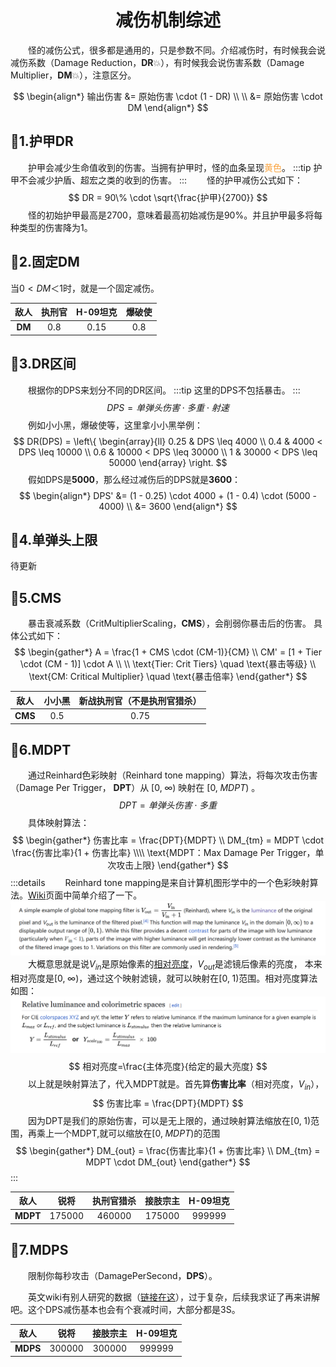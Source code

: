 # <center>减伤机制综述</center>

&emsp;&emsp;怪的减伤公式，很多都是通用的，只是参数不同。介绍减伤时，有时候我会说减伤系数（Damage
Reduction，**DR**:boom:），有时候我会说伤害系数（Damage Multiplier，**DM**:boom:），注意区分。

$$
\begin{align*}
输出伤害 &= 原始伤害 \cdot (1 - DR) \\ \\
        &= 原始伤害 \cdot DM 
\end{align*}
$$

## :star2:1.护甲DR

&emsp;&emsp;护甲会减少生命值收到的伤害。当拥有护甲时，怪的血条呈现<font color=#F9A33F>黄色</font>。
:::tip 
护甲不会减少护盾、超宏之类的收到的伤害。
:::
&emsp;&emsp;怪的护甲减伤公式如下：
$$
DR = 90\% \cdot \sqrt{\frac{护甲}{2700}}
$$
&emsp;&emsp;怪的初始护甲最高是2700，意味着最高初始减伤是90%。并且护甲最多将每种类型的伤害降为1。

## :star2:2.固定DM

当$0 < DM ＜ 1$时，就是一个固定减伤。


| **敌人** | 执刑官 | H-09坦克 | 爆破使 |
|:------:|:---:|:------:|:---:|
| **DM** | 0.8 |  0.15  | 0.8 |



## :star2:3.DR区间


&emsp;&emsp;根据你的DPS来划分不同的DR区间。
:::tip 
这里的DPS不包括暴击。
:::
$$
DPS = 单弹头伤害 \cdot 多重 \cdot 射速
$$
&emsp;&emsp;例如小小黑，爆破使等，这里拿小小黑举例：
$$
DR(DPS) =
\left\{
\begin{array}{ll}
0.25 & DPS \leq 4000 \\
0.4 & 4000 < DPS \leq 10000 \\
0.6 & 10000 < DPS \leq 30000 \\
1 & 30000 < DPS \leq 50000
\end{array}
\right.
$$
&emsp;&emsp;假如DPS是**5000**，那么经过减伤后的DPS就是**3600**：
$$
\begin{align*}
DPS' &= (1 - 0.25) \cdot 4000 + (1 - 0.4) \cdot (5000 - 4000) \\
&= 3600
\end{align*}
$$

## :star2:4.单弹头上限
待更新
## :star2:5.CMS

&emsp;&emsp;暴击衰减系数（CritMultiplierScaling，**CMS**），会削弱你暴击后的伤害。 具体公式如下：
$$
\begin{gather*}
A = \frac{1 + CMS \cdot (CM-1)}{CM} \\
CM' = [1 + Tier \cdot (CM - 1)] \cdot A \\ \\
\text{Tier: Crit Tiers} \quad \text{暴击等级} \\
\text{CM: Critical Multiplier} \quad \text{暴击倍率}
\end{gather*}
$$


| **敌人**  | 小小黑 | 新战执刑官（不是执刑官猎杀） |
|:-------:|:---:|:--------------:|
| **CMS** | 0.5 |      0.75      |


## :star2:6.MDPT
&emsp;&emsp;通过Reinhard色彩映射（Reinhard tone mapping）算法，将每次攻击伤害（Damage Per Trigger， **DPT**）从 $[0, \; \infty)$ 映射在 $[0, \; MDPT)$ 。
$$
DPT = 单弹头伤害 \cdot 多重
$$
&emsp;&emsp;具体映射算法：
$$
\begin{gather*}
伤害比率 = \frac{DPT}{MDPT} \\
DM_{tm} = MDPT \cdot \frac{伤害比率}{1 + 伤害比率} \\\\
\text{MDPT：Max Damage Per Trigger，单次攻击上限}
\end{gather*}
$$
:::details
&emsp;&emsp;Reinhard tone mapping是来自计算机图形学中的一个色彩映射算法。[Wiki](https://en.wikipedia.org/wiki/Tone_mapping)页面中简单介绍了一下。![Reinhard_Tone_Mapping.png](src%2FReinhard_Tone_Mapping.png)
&emsp;&emsp;大概意思就是说$V_{in}$是原始像素的[相对亮度](https://en.wikipedia.org/wiki/Relative_luminance)，$V_{out}$是滤镜后像素的亮度， 本来相对亮度是$[0, \; \infty)$，通过这个映射滤镜，就可以映射在$[0, \; 1)$范围。相对亮度算法如图：![Relative luminance.png](src%2FRelative%20luminance.png)
$$
相对亮度=\frac{主体亮度}{给定的最大亮度}
$$
&emsp;&emsp;以上就是映射算法了，代入MDPT就是。首先算**伤害比率**（相对亮度，$V_{in}$），
$$
伤害比率 = \frac{DPT}{MDPT}
$$
&emsp;&emsp;因为DPT是我们的原始伤害，可以是无上限的，通过映射算法缩放在$[0, \; 1)$范围，再乘上一个MDPT,就可以缩放在$[0, \; MDPT)$的范围
$$
\begin{gather*}
DM_{out} = \frac{伤害比率}{1 + 伤害比率} \\
DM_{tm} = MDPT \cdot DM_{out}
\end{gather*}
$$
:::

|  **敌人**  |   锐将   | 执刑官猎杀  |  接肢宗主  | H-09坦克 |
|:--------:|:------:|:------:|:------:|:------:|
| **MDPT** | 175000 | 460000 | 175000 | 999999 |

## :star2:7.MDPS

&emsp;&emsp;限制你每秒攻击（DamagePerSecond，**DPS**）。

&emsp;&emsp;英文wiki有别人研究的数据（[链接在这](https://wiki.warframe.com/w/Necramite)），过于复杂，后续我求证了再来讲解吧。这个DPS减伤基本也会有个衰减时间，大部分都是3S。


|  **敌人**  |   锐将   |  接肢宗主  | H-09坦克 |
|:--------:|:------:|:------:|:------:|
| **MDPS** | 300000 | 300000 | 999999 |


